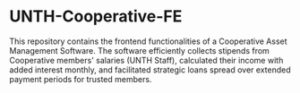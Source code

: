 # UNTH-Cooperative-FE
This repository contains the frontend functionalities of a Cooperative Asset Management Software. The software efficiently collects stipends from Cooperative members' salaries (UNTH Staff), calculated their income with added interest monthly, and facilitated strategic loans spread over extended payment periods for trusted members.
